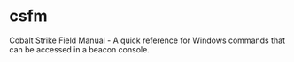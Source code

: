 # csfm
Cobalt Strike Field Manual - A quick reference for Windows commands that can be accessed in a beacon console.
